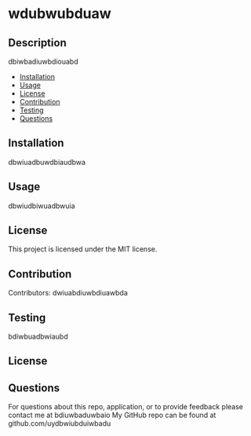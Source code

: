 # wdubwubduaw
  

## Description
dbiwbadiuwbdiouabd
* [Installation](#installation)
* [Usage](#usage)
* [License](#license)
* [Contribution](#contribution)
* [Testing](#testing)
* [Questions](#questions)
## Installation
dbwiuadbuwdbiaudbwa
## Usage
dbwiudbiwuadbwuia
## License
This project is licensed under the MIT license.
## Contribution
Contributors: dwiuabdiuwbdiuawbda
## Testing
bdiwbuadbwiaubd
## License

## Questions
For questions about this repo, application, or to provide feedback please contact me at bdiuwbaduwbaio
My GitHub repo can be found at github.com/uydbwiubduiwbadu
